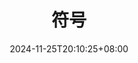 ---
title: "符号"
date: 2024-11-25T20:10:25+08:00
description: 符号
menu:
  sidebar:
    name: 符号
    identifier: notations
    parent: matrix-basic
    weight: 302
hero: /images/volcano.jpg
tags:
- Linear Algebra
- Matrix
categories:
- Basic
---
